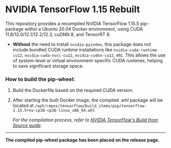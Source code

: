 # NVIDIA TensorFlow 1.15 Rebuilt

This repository provides a recompiled NVIDIA TensorFlow 1.15.5 pip-package within a Ubuntu 20.04 Docker environment, using CUDA 11.8/12.0/12.1/12.2/12.3, cuDNN 8, and TensorRT 8.

* **Without** the need to install `nvidia-pyindex`, this package does not include bundled CUDA runtime installations like `nvidia-cuda-runtime-cu12`, `nvidia-cuda-nvcc-cu12`, `nvidia-cudnn-cu12`, etc. This allows the use of system-level or virtual environment-specific CUDA runtimes, helping to save significant storage space.


### **How to build the pip-wheel:** 
1. Build the Dockerfile based on the required CUDA version.
2. After starting the built Docker image, the compiled .whl package will be located at `/opt/repos/tensorflow/build_items/pip/tensorflow-1.15.5+nv-cp38-cp38-linux_x86_64.whl`
    
    *For the compilation process, refer to [NVIDIA TensorFlow's Build from Source guide](https://github.com/NVIDIA/tensorflow?tab=readme-ov-file#build-from-source).*

-----

**The compiled pip-wheel package has been placed on the release page.**

